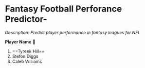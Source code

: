 # Fantasy Football Perforance Predictor-

*Description:*
*Predict player performance in fantasy leagues for NFL*

**Player Name** 🏈
1. ==Tyreek Hill==
2. Stefon Diggs
3. Caleb Williams




